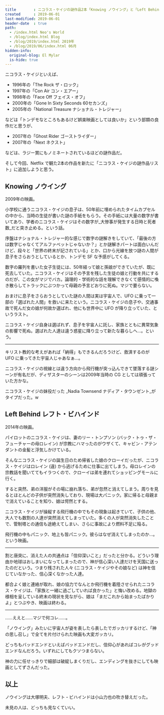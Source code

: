 ```yaml
---
title        : ニコラス・ケイジの謎作品2本「Knowing ノウイング」と「Left Behind レフト・ビハインド」
created      : 2019-06-01
last-modified: 2019-06-01
header-date  : true
path:
  - /index.html Neo's World
  - /blog/index.html Blog
  - /blog/2019/index.html 2019年
  - /blog/2019/06/index.html 06月
hidden-info:
  original-blog: El Mylar
  is-hide: true
---
```


ニコラス・ケイジといえば、

- 1996年の「The Rock ザ・ロック」
- 1997年の「Con Air コン・エアー」
- 1998年の「Face Off フェイス・オフ」
- 2000年の「Gone In Sixty Seconds 60セカンズ」
- 2005年の「National Treasure ナショナル・トレジャー」

などは「トンデモなところもあるけど娯楽映画としては良いか」という部類の良作だと思うが、

- 2007年の「Ghost Rider ゴーストライダー」
- 2007年の「Next ネクスト」

などは、ラジー賞にもノミネートされているほどの謎作品だ。

そして今回、Netflix で観た2本の作品を新たに「ニコラス・ケイジの謎作品リスト」に追加しようと思う。

## Knowing ノウイング

2009年の映画。

小学校に通うニコラス・ケイジの息子は、50年前に埋められたタイムカプセルの中から、当時の生徒が書いた謎の手紙をもらう。その手紙には大量の数字が書いてあり、学者のニコラス・ケイジはその数字が_大惨事が発生する日時と死者数_だと突き止める。という話。

序盤はナショナル・トレジャー的な感じで数字の謎解きをしていて、「最後の方は数字じゃなくてアルファベットじゃないか？」とか謎解きパートは面白いんだけど、段々と「世界の終末が記されている」とか、口から光線を放つ謎の人間が息子をさらおうとしているとか、トンデモ SF な予感がしてくる。

数字の羅列を書いた女子生徒には、50年経って娘と孫娘ができていたが、既に死去していた。ニコラス・ケイジはその予言を残した生徒の娘と行動を共にするのだが、この女がマジでバカ。論理的・学術的な話を理解できなくて感情的に喚き散らしてトラックにぶつかって母親の予言どおりに死ぬ。マジで要らない。

おまけに息子をさらおうとしていた謎の人間は実は宇宙人で、UFO に乗って一部の「選ばれた人間」を救いに来たという。ニコラス・ケイジの息子や、交通事故で死んだ女の娘が何故か選ばれ、他にも世界中に UFO が降り立っていた、というラスト。

ニコラス・ケイジ自身は選ばれず、息子を宇宙人に託し、家族とともに異常気象の影響で死ぬ。選ばれた人達は違う惑星に降り立って新たな暮らしへ…。という。

---

キリスト教的な考えがあれば「納得」もできるんだろうけど、救済するのが UFO に乗ってきた宇宙人じゃあなぁ…。

ニコラス・ケイジの視線とは違う方向から飛行機が突っ込んできて墜落する謎シーンが有名だが、ディザスターのシーンは2009年当時の CG としては頑張っていた方かな。

ニコラス・ケイジの妹役だった _Nadia Townsend ナディア・タウンゼント_がタイプだった。w

## Left Behind レフト・ビハインド

2014年の映画。

パイロットのニコラス・ケイジは、妻のリー・トンプソン (バック・トゥ・ザ・フューチャーの母ロレイン) が宗教にハマったのがウザくて、キャビン・アテンダントの金髪と浮気しかけている。

そんなニコラス・ケイジの誕生日のため帰省した娘のクローイだったが、ニコラス・ケイジはロレイン (違) から逃げるために仕事に出てしまう。母ロレインの宗教話を聞いててもイラつくので、クローイは弟を連れてショッピングモールに行く。

すると突然、弟の洋服がその場に崩れ落ち、弟が忽然と消えてしまう。周りを見るとほとんどの子供が突然消失しており、現場は大パニック。家に帰ると母親まで消えていることを知り、娘は愕然とする。

ニコラス・ケイジが操縦する飛行機の中でもその現象は起きていて、子供の他、大人でも数割の人達が突然消えてしまっていた。多くの人が突然消失したことで、管制塔との通信も途絶えてしまい、さらに事故により燃料不足に陥る。

飛行機の中もパニック、地上も皆パニック。彼らはなぜ消えてしまったのか…。という映画。

---

割と唐突に、消えた人の共通点は「信仰深いこと」だったと分かる。どういう理由か地球はおしまいになってしまったので、神が信心深い人達だけを天国に送ったのだという。つまり残された人々 (ニコラス・ケイジやその娘など) は神を信じていなかった、信心深くなかった人達。

都合よく娘と連絡が取れ、娘の協力でなんとか飛行機を着陸させられたニコラス・ケイジは、「家族と一緒に過ごしていれば良かった」と悔い改める。地獄の様相を呈している終末の現状を見ながら、娘は「まだこれから始まったばかりよ」とつぶやき、映画は終わる。

---

……ええと……マジで何コレ……。

「ノウイング」みたいに宇宙人が姿を表したら表したでガッカリするけど、「神の思し召し」で全てを片付けられた映画も大変ガッカリ。

どっちもバッドエンドといえばバッドエンドだし、信仰心があればコレがグッドエンドなんだろう。いずれにしてもクソつまらない。

神の力に任せっきりで細部は破綻しまくりだし、エンディングを抜きにしても映画としてずさんだった。

## 以上

ノウイングは大塚明夫、レフト・ビハインドは小山力也の吹き替えだった。

未見の人は、どっちも見なくていい。
